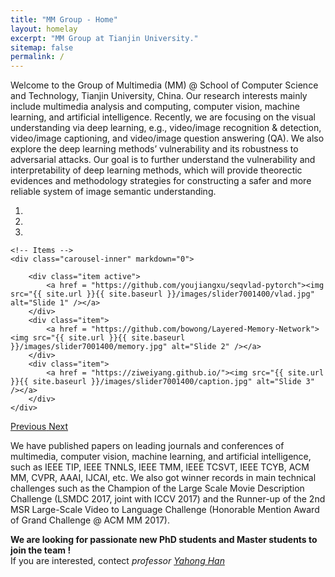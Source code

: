 ```yaml
---
title: "MM Group - Home"
layout: homelay
excerpt: "MM Group at Tianjin University."
sitemap: false
permalink: /
---
```


Welcome to the Group of Multimedia (MM) @ School of Computer Science and Technology, Tianjin University, China. Our research interests mainly include multimedia analysis and computing, computer vision, machine learning, and artificial intelligence. Recently, we are focusing on the visual understanding via deep learning, e.g., video/image recognition & detection, video/image captioning, and video/image question answering (QA). We also explore the deep learning methods’ vulnerability and its robustness to adversarial attacks. Our goal is to further understand the vulnerability and interpretability of deep learning methods, which will provide theorectic evidences and methodology strategies for constructing a safer and more reliable system of image semantic understanding.
 

<div markdown="0" id="carousel" class="carousel slide" data-ride="carousel" data-interval="3000" data-pause="hover" >
    <!-- Menu -->
    <ol class="carousel-indicators">
        <li data-target="#carousel" data-slide-to="0" class="active"></li>
        <li data-target="#carousel" data-slide-to="1"></li>
        <li data-target="#carousel" data-slide-to="2"></li>
    </ol>

    <!-- Items -->
    <div class="carousel-inner" markdown="0">

        <div class="item active">
            <a href = "https://github.com/youjiangxu/seqvlad-pytorch"><img src="{{ site.url }}{{ site.baseurl }}/images/slider7001400/vlad.jpg" alt="Slide 1" /></a>
        </div>
        <div class="item">
            <a href = "https://github.com/bowong/Layered-Memory-Network"><img src="{{ site.url }}{{ site.baseurl }}/images/slider7001400/memory.jpg" alt="Slide 2" /></a>
        </div>
        <div class="item">
            <a href = "https://ziweiyang.github.io/"><img src="{{ site.url }}{{ site.baseurl }}/images/slider7001400/caption.jpg" alt="Slide 3" /></a>
        </div>
    </div> 
  <a class="left carousel-control" href="#carousel" role="button" data-slide="prev">
    <span class="glyphicon glyphicon-chevron-left" aria-hidden="true"></span>
    <span class="sr-only">Previous</span>
  </a>
  <a class="right carousel-control" href="#carousel" role="button" data-slide="next">
    <span class="glyphicon glyphicon-chevron-right" aria-hidden="true"></span>
    <span class="sr-only">Next</span>
  </a>
</div>


We have published papers on leading journals and conferences of multimedia, computer vision, machine learning, and artificial intelligence, such as IEEE TIP, IEEE TNNLS, IEEE TMM, IEEE TCSVT, IEEE TCYB, ACM MM, CVPR, AAAI, IJCAI, etc. We also got winner records in main technical challenges such as the Champion of the Large Scale Movie Description Challenge (LSMDC 2017, joint with ICCV 2017) and the Runner-up of the 2nd MSR Large-Scale Video to Language Challenge (Honorable Mention Award of Grand Challenge @ ACM MM 2017).

 **We are  looking for passionate new PhD students and Master students to join the team !** <br>
If you are interested, contect <i>professor [Yahong Han](http://cs.tju.edu.cn/faculty/hanyahong/index.html)</i>